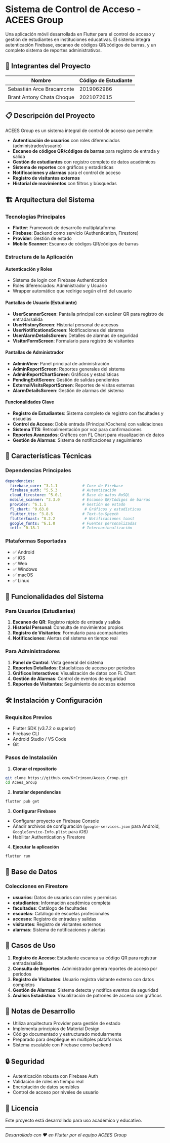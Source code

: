 # Sistema de Control de Acceso - ACEES Group

Una aplicación móvil desarrollada en Flutter para el control de acceso y gestión de estudiantes en instituciones educativas. El sistema integra autenticación Firebase, escaneo de códigos QR/códigos de barras, y un completo sistema de reportes administrativos.

## 👥 Integrantes del Proyecto

| Nombre | Código de Estudiante |
|--------|---------------------|
| Sebastián Arce Bracamonte | 2019062986 |
| Brant Antony Chata Choque | 2021072615 |

## 📋 Descripción del Proyecto

ACEES Group es un sistema integral de control de acceso que permite:

- **Autenticación de usuarios** con roles diferenciados (administrador/usuario)
- **Escaneo de códigos QR/códigos de barras** para registro de entrada y salida
- **Gestión de estudiantes** con registro completo de datos académicos
- **Sistema de reportes** con gráficos y estadísticas
- **Notificaciones y alarmas** para el control de acceso
- **Registro de visitantes externos**
- **Historial de movimientos** con filtros y búsquedas

## 🏗️ Arquitectura del Sistema

### Tecnologías Principales
- **Flutter**: Framework de desarrollo multiplataforma
- **Firebase**: Backend como servicio (Authentication, Firestore)
- **Provider**: Gestión de estado
- **Mobile Scanner**: Escaneo de códigos QR/códigos de barras

### Estructura de la Aplicación

#### Autenticación y Roles
- Sistema de login con Firebase Authentication
- Roles diferenciados: Administrador y Usuario
- Wrapper automático que redirige según el rol del usuario

#### Pantallas de Usuario (Estudiante)
- **UserScannerScreen**: Pantalla principal con escáner QR para registro de entrada/salida
- **UserHistoryScreen**: Historial personal de accesos
- **UserNotificationsScreen**: Notificaciones del sistema
- **UserAlarmDetailsScreen**: Detalles de alarmas de seguridad
- **VisitorFormScreen**: Formulario para registro de visitantes

#### Pantallas de Administrador
- **AdminView**: Panel principal de administración
- **AdminReportScreen**: Reportes generales del sistema
- **AdminReportChartScreen**: Gráficos y estadísticas
- **PendingExitScreen**: Gestión de salidas pendientes
- **ExternalVisitsReportScreen**: Reportes de visitas externas
- **AlarmDetailsScreen**: Gestión de alarmas del sistema

#### Funcionalidades Clave
- **Registro de Estudiantes**: Sistema completo de registro con facultades y escuelas
- **Control de Acceso**: Doble entrada (Principal/Cochera) con validaciones
- **Sistema TTS**: Retroalimentación por voz para confirmaciones
- **Reportes Avanzados**: Gráficos con FL Chart para visualización de datos
- **Gestión de Alarmas**: Sistema de notificaciones y seguimiento

## 🚀 Características Técnicas

### Dependencias Principales
```yaml
dependencies:
  firebase_core: ^3.1.1           # Core de Firebase
  firebase_auth: ^5.5.3           # Autenticación
  cloud_firestore: ^5.0.1         # Base de datos NoSQL
  mobile_scanner: ^3.3.0          # Escaneo QR/Códigos de barras
  provider: ^6.1.1                # Gestión de estado
  fl_chart: ^0.63.0                # Gráficos y estadísticas
  flutter_tts: ^3.8.5             # Text-to-Speech
  fluttertoast: ^8.2.2             # Notificaciones toast
  google_fonts: ^6.1.0            # Fuentes personalizadas
  intl: ^0.18.1                   # Internacionalización
```

### Plataformas Soportadas
- ✅ Android
- ✅ iOS
- ✅ Web
- ✅ Windows
- ✅ macOS
- ✅ Linux

## 📱 Funcionalidades del Sistema

### Para Usuarios (Estudiantes)
1. **Escaneo de QR**: Registro rápido de entrada y salida
2. **Historial Personal**: Consulta de movimientos propios
3. **Registro de Visitantes**: Formulario para acompañantes
4. **Notificaciones**: Alertas del sistema en tiempo real

### Para Administradores
1. **Panel de Control**: Vista general del sistema
2. **Reportes Detallados**: Estadísticas de acceso por períodos
3. **Gráficos Interactivos**: Visualización de datos con FL Chart
4. **Gestión de Alarmas**: Control de eventos de seguridad
5. **Reportes de Visitantes**: Seguimiento de accesos externos

## 🛠️ Instalación y Configuración

### Requisitos Previos
- Flutter SDK (v3.7.2 o superior)
- Firebase CLI
- Android Studio / VS Code
- Git

### Pasos de Instalación

1. **Clonar el repositorio**
```bash
git clone https://github.com/KrCrimson/Acees_Group.git
cd Acees_Group
```

2. **Instalar dependencias**
```bash
flutter pub get
```

3. **Configurar Firebase**
- Configurar proyecto en Firebase Console
- Añadir archivos de configuración (`google-services.json` para Android, `GoogleService-Info.plist` para iOS)
- Habilitar Authentication y Firestore

4. **Ejecutar la aplicación**
```bash
flutter run
```

## 🏢 Base de Datos

### Colecciones en Firestore
- **usuarios**: Datos de usuarios con roles y permisos
- **estudiantes**: Información académica completa
- **facultades**: Catálogo de facultades
- **escuelas**: Catálogo de escuelas profesionales
- **accesos**: Registro de entradas y salidas
- **visitantes**: Registro de visitantes externos
- **alarmas**: Sistema de notificaciones y alertas

## 🎯 Casos de Uso

1. **Registro de Acceso**: Estudiante escanea su código QR para registrar entrada/salida
2. **Consulta de Reportes**: Administrador genera reportes de acceso por períodos
3. **Registro de Visitantes**: Usuario registra visitante externo con datos completos
4. **Gestión de Alarmas**: Sistema detecta y notifica eventos de seguridad
5. **Análisis Estadístico**: Visualización de patrones de acceso con gráficos


## 📝 Notas de Desarrollo

- Utiliza arquitectura Provider para gestión de estado
- Implementa principios de Material Design
- Código documentado y estructurado modularmente
- Preparado para despliegue en múltiples plataformas
- Sistema escalable con Firebase como backend

## 🔒 Seguridad

- Autenticación robusta con Firebase Auth
- Validación de roles en tiempo real
- Encriptación de datos sensibles
- Control de acceso por niveles de usuario

## 📄 Licencia

Este proyecto está desarrollado para uso académico y educativo.

---

*Desarrollado con ❤️ en Flutter por el equipo ACEES Group*

